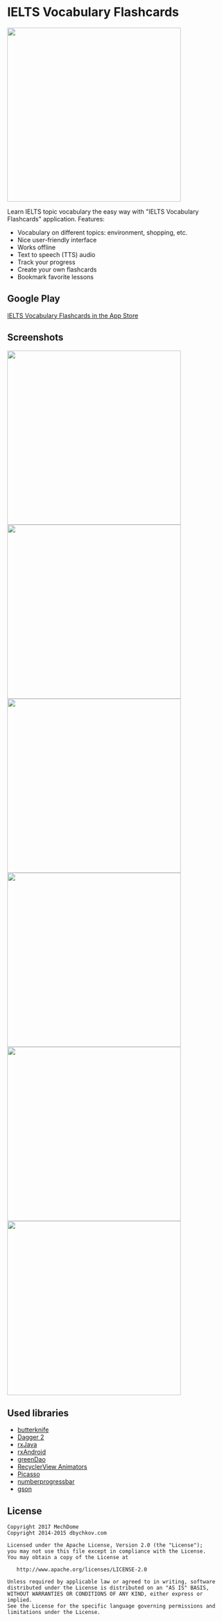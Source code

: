 # IELTS Vocabulary Flashcards

<img src="/images/app_icon.png" height="400px"/>

Learn IELTS topic vocabulary the easy way with "IELTS Vocabulary Flashcards" application. 
Features:
* Vocabulary on different topics: environment, shopping, etc.
* Nice user-friendly interface
* Works offline
* Text to speech (TTS) audio 
* Track your progress
* Create your own flashcards
* Bookmark favorite lessons

## Google Play

[IELTS Vocabulary Flashcards in the App Store](https://itunes.apple.com/us/app/ielts-vocabulary-flashcards/id1227533764?mt=8)

## Screenshots

<img src="/images/Screenshot_1.png" height="400px"/>
<img src="/images/Screenshot_2.png" height="400px"/>
<img src="/images/Screenshot_3.png" height="400px"/>
<img src="/images/Screenshot_4.png" height="400px"/>
<img src="/images/Screenshot_5.png" height="400px"/>
<img src="/images/Screenshot_6.png" height="400px"/>

## Used libraries
* [butterknife](https://github.com/JakeWharton/butterknife)
* [Dagger 2](http://google.github.io/dagger)
* [rxJava](https://github.com/ReactiveX/RxJava)
* [rxAndroid](https://github.com/ReactiveX/RxAndroid)
* [greenDao](https://github.com/greenrobot/greenDAO)
* [RecyclerView Animators](https://github.com/wasabeef/recyclerview-animators)
* [Picasso](http://square.github.io/picasso)
* [numberprogressbar](https://github.com/daimajia/NumberProgressBar)
* [gson](https://github.com/google/gson)

## License

    Copyright 2017 MechDome
    Copyright 2014-2015 dbychkov.com

    Licensed under the Apache License, Version 2.0 (the "License");
    you may not use this file except in compliance with the License.
    You may obtain a copy of the License at

       http://www.apache.org/licenses/LICENSE-2.0

    Unless required by applicable law or agreed to in writing, software
    distributed under the License is distributed on an "AS IS" BASIS,
    WITHOUT WARRANTIES OR CONDITIONS OF ANY KIND, either express or implied.
    See the License for the specific language governing permissions and
    limitations under the License.
